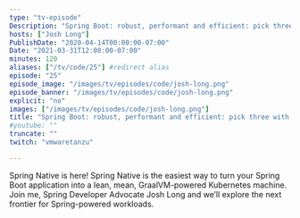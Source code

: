 ```yaml
---
type: "tv-episode"
Description: "Spring Boot: robust, performant and efficient: pick three with Josh Long"
hosts: ["Josh Long"]
PublishDate: "2020-04-14T00:00:00-07:00"
Date: "2021-03-31T12:00:00-07:00"
minutes: 120
aliases: ["/tv/code/25"] #redirect alias
episode: "25"
episode_image: "/images/tv/episodes/code/josh-long.png"
episode_banner: "/images/tv/episodes/code/josh-long.png"
explicit: "no"
images: ["/images/tv/episodes/code/josh-long.png"]
title: "Spring Boot: robust, performant and efficient: pick three with Josh Long"
#youtube: ""
truncate: ""
twitch: "vmwaretanzu"

---
```


Spring Native is here! Spring Native is the easiest way to turn your Spring Boot application into a lean, mean, GraalVM-powered Kubernetes machine. Join me, Spring Developer Advocate Josh Long and we’ll explore the next frontier for Spring-powered workloads.
